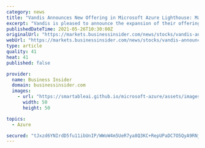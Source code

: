 ```yaml
---
category: news
title: "Vandis Announces New Offering in Microsoft Azure Lighthouse: Managed Virtual WAN Powered by Silver Peak"
excerpt: "Vandis is pleased to announce the expansion of their offerings in the Microsoft Marketplace with the launch of Managed Virtual WAN Powered by Silver Peak. Vandis' offering allows organizations to connect branch sites,"
publishedDateTime: 2021-05-26T10:30:00Z
originalUrl: "https://markets.businessinsider.com/news/stocks/vandis-announces-new-offering-in-microsoft-azure-lighthouse-managed-virtual-wan-powered-by-silver-peak-1030465914"
webUrl: "https://markets.businessinsider.com/news/stocks/vandis-announces-new-offering-in-microsoft-azure-lighthouse-managed-virtual-wan-powered-by-silver-peak-1030465914"
type: article
quality: 41
heat: 41
published: false

provider:
  name: Business Insider
  domain: businessinsider.com
  images:
    - url: "https://smartableai.github.io/microsoft-azure/assets/images/organizations/businessinsider.com-50x50.jpg"
      width: 50
      height: 50

topics:
  - Azure

secured: "tJxzd6YNIrdD5fu11ibUnIP/WWoW4m5UeR7ya8Q3KC+RepUPaDC7O5QyA9RNj9AVmNWgT5jr4I53/m9fX5DHBuU9Vn+sWhnYHX+hNmbyaLdxZcQErJUOOo15iV4qD60vbo/LtgwR4Hqt4eIurWToGP5JlfQAybHDX/IgMiOYYtJQFH8I4IGY2qWJIAB89IsOgEadf6SsQb0wVol3SIYy6yh/kOWrvf98Np2P3TvTKyCvLZfjwwf6rC8YFuOT+ME+TdVQyLXGWtxtJEbiF65YSsu0OO5mj3h8HYWR5UBkcdO8CepDBY6F+BDmkV9T2l9tPPWwI4APKURo63nwBvf5FDi6gbKvXJJa15ThV7U9BlA=;juifOEohcCpXJH1J/2LRAw=="
---
```


